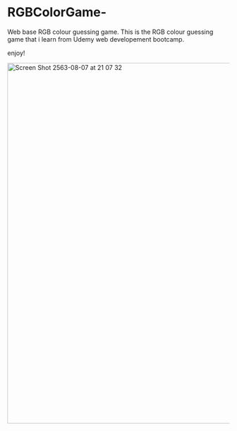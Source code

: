 # RGBColorGame-
Web base RGB colour guessing game.
This is the RGB colour guessing game that i learn from Udemy web developement bootcamp. 

enjoy!

<img width="818" alt="Screen Shot 2563-08-07 at 21 07 32" src="https://user-images.githubusercontent.com/45746492/89653932-0e310400-d8f2-11ea-9901-b75816899429.png">

